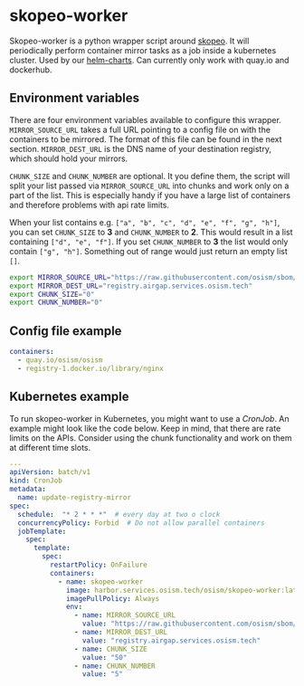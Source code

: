 # skopeo-worker

Skopeo-worker is a python wrapper script around [skopeo](https://github.com/containers/skopeo).
It will periodically perform container mirror tasks as a job inside a kubernetes cluster.
Used by our [helm-charts](https://github.com/osism/helm-charts). Can currently only work with quay.io and dockerhub.

## Environment variables

There are four environment variables available to configure this wrapper. `MIRROR_SOURCE_URL` takes a full URL pointing to a config file on with the containers to be mirrored.
The format of this file can be found in the next section. `MIRROR_DEST_URL` is the DNS name of your destination registry, which should hold your mirrors.

`CHUNK_SIZE` and `CHUNK_NUMBER` are optional. It you define them, the script will split your list passed via `MIRROR_SOURCE_URL` into chunks and work only on a part of the list.
This is especially handy if you have a large list of containers and therefore problems with api rate limits.

When your list contains e.g. `["a", "b", "c", "d", "e", "f", "g", "h"]`, you can set `CHUNK_SIZE` to __3__ and `CHUNK_NUMBER` to __2__.
This would result in a list containing `["d", "e", "f"]`. If you set `CHUNK_NUMBER` to __3__ the list would only contain `["g", "h"]`.
Something out of range would just return an empty list `[]`.

```sh
export MIRROR_SOURCE_URL="https://raw.githubusercontent.com/osism/sbom/main/mirrors.yaml"
export MIRROR_DEST_URL="registry.airgap.services.osism.tech"
export CHUNK_SIZE="0"
export CHUNK_NUMBER="0"
```

## Config file example

```yaml
containers:
  - quay.io/osism/osism
  - registry-1.docker.io/library/nginx
```

## Kubernetes example

To run skopeo-worker in Kubernetes, you might want to use a _CronJob_.
An example might look like the code below. Keep in mind, that there are rate limits on the APIs.
Consider using the chunk functionality and work on them at different time slots.

```yaml
---
apiVersion: batch/v1
kind: CronJob
metadata:
  name: update-registry-mirror
spec:
  schedule:  "* 2 * * *"  # every day at two o clock
  concurrencyPolicy: Forbid  # Do not allow parallel containers
  jobTemplate:
    spec:
      template:
        spec:
          restartPolicy: OnFailure
          containers:
            - name: skopeo-worker
              image: harbor.services.osism.tech/osism/skopeo-worker:latest
              imagePullPolicy: Always
              env:
                - name: MIRROR_SOURCE_URL
                  value: "https://raw.githubusercontent.com/osism/sbom/main/mirrors.yaml"
                - name: MIRROR_DEST_URL
                  value: "registry.airgap.services.osism.tech"
                - name: CHUNK_SIZE
                  value: "50"
                - name: CHUNK_NUMBER
                  value: "5"
```
